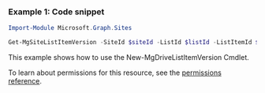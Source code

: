 ### Example 1: Code snippet

```powershellImport-Module Microsoft.Graph.Sites

Get-MgSiteListItemVersion -SiteId $siteId -ListId $listId -ListItemId $listItemId
```
This example shows how to use the New-MgDriveListItemVersion Cmdlet.
To learn about permissions for this resource, see the [permissions reference](/graph/permissions-reference).


